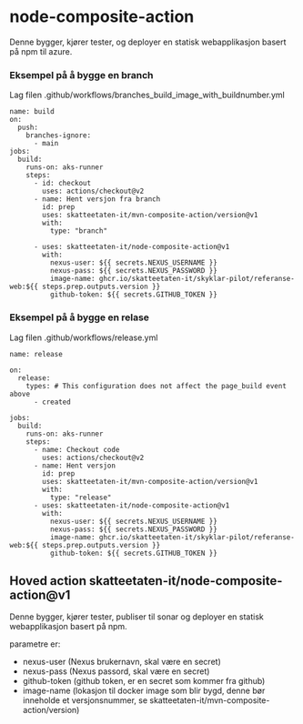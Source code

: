 # node-composite-action

Denne bygger, kjører tester, og deployer en statisk webapplikasjon basert på npm til azure.

### Eksempel på å bygge en branch

Lag filen .github/workflows/branches_build_image_with_buildnumber.yml

```
name: build
on:
  push:
    branches-ignore:
      - main
jobs:
  build:
    runs-on: aks-runner
    steps:
      - id: checkout
        uses: actions/checkout@v2
      - name: Hent versjon fra branch
        id: prep
        uses: skatteetaten-it/mvn-composite-action/version@v1
        with:
          type: "branch"

      - uses: skatteetaten-it/node-composite-action@v1
        with:
          nexus-user: ${{ secrets.NEXUS_USERNAME }}
          nexus-pass: ${{ secrets.NEXUS_PASSWORD }}
          image-name: ghcr.io/skatteetaten-it/skyklar-pilot/referanse-web:${{ steps.prep.outputs.version }}
          github-token: ${{ secrets.GITHUB_TOKEN }}
```

### Eksempel på å bygge en relase

Lag filen .github/workflows/release.yml

```
name: release

on:
  release:
    types: # This configuration does not affect the page_build event above
      - created

jobs:
  build:
    runs-on: aks-runner
    steps:
      - name: Checkout code
        uses: actions/checkout@v2
      - name: Hent versjon
        id: prep
        uses: skatteetaten-it/mvn-composite-action/version@v1
        with:
          type: "release"
      - uses: skatteetaten-it/node-composite-action@v1
        with:
          nexus-user: ${{ secrets.NEXUS_USERNAME }}
          nexus-pass: ${{ secrets.NEXUS_PASSWORD }}
          image-name: ghcr.io/skatteetaten-it/skyklar-pilot/referanse-web:${{ steps.prep.outputs.version }}
          github-token: ${{ secrets.GITHUB_TOKEN }}
```

## Hoved action skatteetaten-it/node-composite-action@v1

Denne bygger, kjører tester, publiser til sonar og deployer en statisk webapplikasjon basert på npm.

parametre er:

- nexus-user (Nexus brukernavn, skal være en secret) 
- nexus-pass (Nexus passord, skal være en secret)
- github-token (github token, er en secret som kommer fra github)
- image-name (lokasjon til docker image som blir bygd, denne bør inneholde et versjonsnummer, se skatteetaten-it/mvn-composite-action/version)
